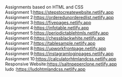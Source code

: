 Assignments based on HTML and CSS <br>
Assignment 1:https://stepstocreatewebsite.netlify.app <br>
Assignment 2:https://orderedunorderedlist.netlify.app <br>
Assignment 3:https://fivepages.netlify.app <br>
Assignment 4:https://infotable.netlify.app <br>
Assignment 5:https://periodictablehtmls.netlify.app <br>
Assignment 6:https://chessblackwhite.netlify.app <br>
Assignment 7:https://tablesample.netlify.app <br>
Assignment 8:https://upworkfrontpage.netlify.app <br>
Assignment 9:https://instagramloginpages.netlify.app <br>
Assignment 10:https://calculatorhtmlandcss.netlify.app <br>
Responsive Website:https://saltnpeperclone.netlify.app <br>
ludo :https://ludohtmlandcss.netlify.app
